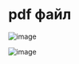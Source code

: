 # pdf файл

![image](https://user-images.githubusercontent.com/98395436/210095710-2adf8af0-f3bd-49a8-8a08-909f072521dd.png)

![image](https://user-images.githubusercontent.com/98395436/210095746-b185db45-9d8e-4fe1-b31b-cc6796b12979.png)
